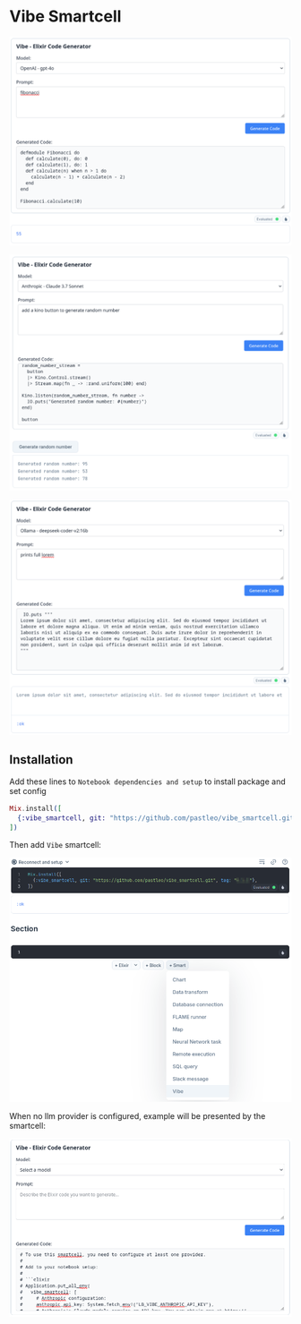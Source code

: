 # Vibe Smartcell

![demo-1](./docs/demo-1.png)

![demo-2](./docs/demo-2.png)

![demo-3](./docs/demo-3.png)

## Installation

Add these lines to `Notebook dependencies and setup` to install package and set config

```elixir
Mix.install([
  {:vibe_smartcell, git: "https://github.com/pastleo/vibe_smartcell.git", tag: "0.2.1"},
])
```

Then add `Vibe` smartcell:

![get-started](./docs/get-started.png)

When no llm provider is configured, example will be presented by the smartcell:

![config-example](./docs/config-example.png)
